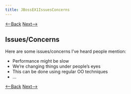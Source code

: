 ```yaml
---
title: JBossEX1IssuesConcerns
---
```

[<--Back](JBossEX1AssignmentIssues) [Next-->](JBoss_AOP_Example_2)

## Issues/Concerns
Here are some issues/concerns I’ve heard people mention:
* Performance might be slow
* We’re changing things under people’s eyes
* This can be done using regular OO techniques
* …

[<--Back](JBossEX1AssignmentIssues) [Next-->](JBoss_AOP_Example_2)
